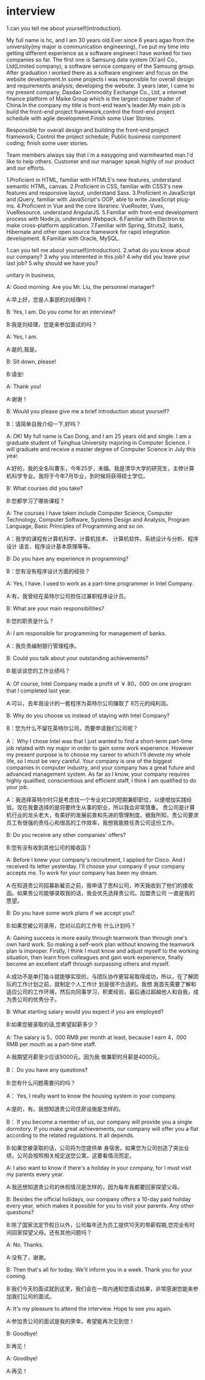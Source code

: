 # interview 

1.can you tell me about yourself(introduction).

My full name is hc, and I am 30 years old.Ever since 6 years agao from the university(my major is communication engineering), I’ve put my time into getting different experience as a software engineer.I have worked for two companies so far.
The first one is Samsung data system (Xi'an) Co., Ltd(Limited company), a software service company of the Samsung group. After graduation i worked there as a software engineer and focus on the website development.In some projects i was responsible for overall design and requirements analysis; developing the website.
3 years later, I came to my present company, Dasdao Commodity Exchange Co., Ltd, a internet finance platform of Maike Group which is the largest copper trader of China.In the company my title is front-end team's leader.My main job is build the front-end project framework,control the front-end project schedule with agile development.Finish some User Stories. 

Responsible for overall design and building the front-end project framework; Control the project schedule; Public business component coding; finish some user stories. 

Team members always say that i`m a easygoing and warmhearted man.l'd like to help others. Customer and our manager speak highly of our product and our efforts.

1.Proficient in HTML, familiar with HTML5's new features, understand semantic HTML, canvas.
2.Proficient in CSS, familiar with CSS3's new features and responsive layout, understand Sass.
3.Proficient in JavaScript and jQuery, familiar with JavaScript's OOP, able to write JavaScript plug-ins.
4.Proficient in Vue and the core libraries: VueRouter, Vuex, VueResource. understand AngularJS.
5.Familiar with front-end development process with Node.js, understand Webpack.
6.Familiar with Electron to make cross-platform application.
7.Familiar with Spring, Struts2, ibatis, Hibernate and other open source framework for rapid integration development.
8.Familiar with Oracle, MySQL.


1.can you tell me about yourself(introduction).
2.what do you know about our company?
3.why you interented in this job?
4.why did you leave your last job?
5.why should we have you?



unitary in business,


A: Good morning. Are you Mr. Liu, the personnel manager?

A:早上好，您是人事部的刘经理吗？

B: Yes, I am. Do you come for an interview?

B:我是刘经理，您是来参加面试的吗？

A: Yes, I am.

A:是的,我是。

B: Sit down, please!

B:请坐!

A: Thank you!

A:谢谢！

B: Would you please give me a brief introduction about yourself?

B：请简单自我介绍一下,好吗？

A: OK! My full name is Cao Dong, and I am 25 years old and single. I am a graduate student of Tsinghua University majoring in Computer Science. I will graduate and receive a master degree of Computer Science in July this year.

A:好的，我的全名叫曹东，今年25岁，未婚。我是清华大学的研究生，主修计算机科学专业。我将于今年7月毕业，到时候将获得硕士学位。

B: What courses did you take?

B:您都学习了哪些课程？

A: The courses I have taken include Computer Science, Computer Technology, Computer Software, Systems Design and Analysis, Program Language, Basic Principles of Programming and so on.

A：我学的课程有计算机科学、计算机技术、 计算机软件、系统设计与分析、程序设计 语言、程序设计基本原理等等。

B: Do you have any experience in programming?

B：您有没有程序设计方面的经验？

A: Yes, I have. I used to work as a part-time programmer in Intel Company.

A:有，我曾经在英特尔公司担任过兼职程序设计员。

B: What are your main responsibilities?

B:您的职责是什么？

A: I am responsible for programming for management of banks.

A：我负责编制银行管理程序。

B: Could you talk about your outstanding achievements?

B:能谈谈您的工作业绩吗？

A: Of course, Intel Company made a profit of ￥ 80，000 on one program that I completed last year.

A:可以，去年我设计的一套程序为英特尔公司赚取了 8万元的纯利润。

B: Why do you choose us instead of staying with Intel Company?

B：您为什么不留在英特尔公司，而要申请我们公司呢？

A： Why I chose Intel was that I just wanted to find a short-term part-time job related with my major in order to gain some work experience. However my present purpose is to choose my career to which I'll devote my whole life, so I must be very careful. Your company is one of the biggest companies in computer industry, and your company has a great future and advanced management system. As far as I know, your company requires highly qualified, conscientious and efficient staff, I think I am qualified to do your job.

A：我选择英特尔时只是考虑找一个专业对口的短期兼职职位，以便增加实践经验。现在我要选择的是将要终生从事的职业，所以我会非常慎重。 贵公司是计算机行业的龙头老大，有美好的发展前景和先进的管理制度。据我所知，贵公司要求员工有很强的责任心和很高的工作效率，我想我能胜任贵公司这份工作。

B: Do you receive any other companies' offers?

B:您有没有收到其他公司的接收函？

A: Before I knew your company's recruitment, I applied for Cisco. And I received its letter yesterday. I'll choose your company if your company accepts me. To work for your company has been my dream.

A:在知道贵公司招募新雇员之前，我申请了思科公司，昨天我收到了他们的接收函。如果贵公司能够录取我的话，我会优先选择贵公司。加盟贵公司 一直是我的愿望。

B: Do you have some work plans if we accept you?

B:如果您被公司录用，您对以后的工作有 什么计划吗？

A: Gaining success is more easily through teamwork than through one's own hard work. So making a self-work plan without knowing the teamwork plan is improper. Firstly, I think I must know and adjust myself to the working situation, then learn from colleagues and gain work experience, finally become an excellent staff through surpassing others and myself.

A:成功不是单打独斗就能够实现的，与团队协作更容易取得成功，所以，在了解团 队的工作计划之前，就制定个人工作计 划是很不合适的。我想 我首先需要了解和适应公司的工作环境，然后向同事学习，积累经验，最后通过超越他人和自我，成为贵公司的优秀分子。

B: What starting salary would you expect if you are employed?

B:如果您被录取的话,您希望起薪多少？

A: The salary is 5，000 RMB per month at least, because I earn 4，000 RMB per mouth as a part-time staff.

A:我期望月薪至少应该5000元。因为我 做兼职时月薪是4000元。

B： Do you have any questions?

B:您有什么问题需要问的吗？

A： Yes, I really want to know the housing system in your company.

A:是的，有。我想知道贵公司住房设施是怎样的。

B： If you become a member of us, our company will provide you a single dormitory. If you make great achievements, our company will offer you a flat according to the related regulations. It all depends.

B:如果您被录取的话，公司将为您提供单 身宿舍。如果您为公司创造了突出业绩，公司会按照相关规定送您公寓，这要看情况而定。

A: I also want to know if there's a holiday in your company, for I must visit my parents every year.

A:我还想知道贵公司的休假情况是怎样的，因为每年我都要回家探望父母。

B: Besides the official holidays, our company offers a 10-day paid holiday every year, which makes it possible for you to visit your parents. Any other questions?

B:除了国家法定节假日以外，公司每年还为员工提供10天的带薪假期,您完全有时间回家探望父母。还有其他问题吗？

A: No. Thanks.

A:没有了，谢谢。

B: Then that's all for today. We'll inform you in a week. Thank you for your coming.

B:我们今天的面试就到这里，我们会在一周内通知您面试结果，非常感谢您能来参加我们公司的面试。

A: It's my pleasure to attend the interview. Hope to see you again.

A:参加贵公司的面试是我的荣幸。希望能再次见到您！

B: Goodbye!

B:再见！

A: Goodbye!

A:再见！